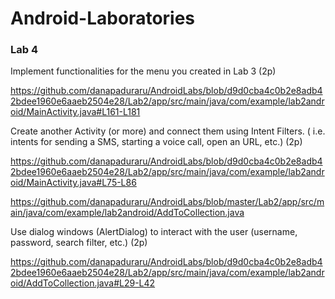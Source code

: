 # Android-Laboratories
 
### Lab 4

Implement functionalities for the menu you created in Lab 3 (2p)

https://github.com/danapaduraru/AndroidLabs/blob/d9d0cba4c0b2e8adb42bdee1960e6aaeb2504e28/Lab2/app/src/main/java/com/example/lab2android/MainActivity.java#L161-L181

Create another Activity (or more) and connect them using Intent Filters. ( i.e. intents for sending a SMS, starting a voice call, open an URL, etc.) (2p)

https://github.com/danapaduraru/AndroidLabs/blob/d9d0cba4c0b2e8adb42bdee1960e6aaeb2504e28/Lab2/app/src/main/java/com/example/lab2android/MainActivity.java#L75-L86

https://github.com/danapaduraru/AndroidLabs/blob/master/Lab2/app/src/main/java/com/example/lab2android/AddToCollection.java

Use dialog windows (AlertDialog) to interact with the user (username, password, search filter, etc.) (2p)

https://github.com/danapaduraru/AndroidLabs/blob/d9d0cba4c0b2e8adb42bdee1960e6aaeb2504e28/Lab2/app/src/main/java/com/example/lab2android/AddToCollection.java#L29-L42

